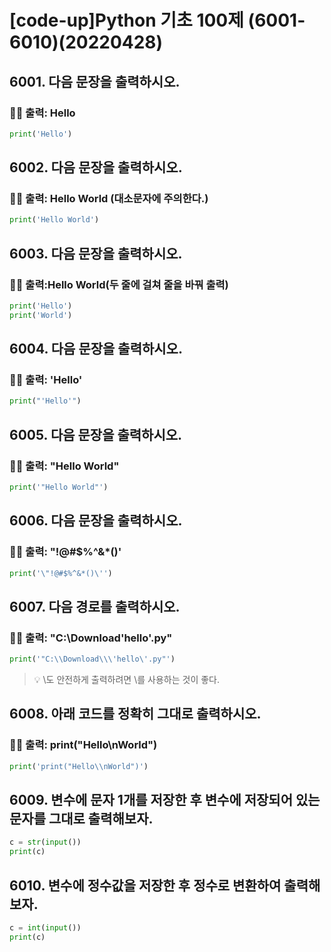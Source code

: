 # [code-up]Python 기초 100제 (6001-6010)(20220428)

## 6001. 다음 문장을 출력하시오.

### ✍🏻 출력: Hello

```python
print('Hello')
```

## 6002. 다음 문장을 출력하시오.

### ✍🏻 출력: Hello World (대소문자에 주의한다.)

```python
print('Hello World')
```

## 6003. 다음 문장을 출력하시오.

### ✍🏻 출력:Hello World(두 줄에 걸쳐 줄을 바꿔 출력)

```python
print('Hello')
print('World')
```

## 6004. 다음 문장을 출력하시오.

### ✍🏻 출력: 'Hello'

```python
print("'Hello'")
```

## 6005. 다음 문장을 출력하시오.

### ✍🏻 출력: "Hello World"

```python
print('"Hello World"')
```

## 6006. 다음 문장을 출력하시오.

### ✍🏻 출력: "!@#$%^&\*()'

```python
print('\"!@#$%^&*()\'')
```

## 6007. 다음 경로를 출력하시오.

### ✍🏻 출력: "C:\Download\'hello'.py"

```python
print('"C:\\Download\\\'hello\'.py"')
```

> 💡 \도 안전하게 출력하려면 \\를 사용하는 것이 좋다.

## 6008. 아래 코드를 정확히 그대로 출력하시오.

### ✍🏻 출력: print("Hello\nWorld")

```python
print('print("Hello\\nWorld")')
```

## 6009. 변수에 문자 1개를 저장한 후 변수에 저장되어 있는 문자를 그대로 출력해보자.

```python
c = str(input())
print(c)
```

## 6010. 변수에 정수값을 저장한 후 정수로 변환하여 출력해보자.

```python
c = int(input())
print(c)
```
